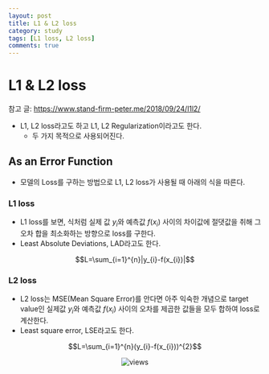 ```yaml
---
layout: post
title: L1 & L2 loss
category: study
tags: [L1 loss, L2 loss]
comments: true
---
```


# L1 & L2 loss

참고 글: https://www.stand-firm-peter.me/2018/09/24/l1l2/

- L1, L2 loss라고도 하고 L1, L2 Regularization이라고도 한다.
  - 두 가지 목적으로 사용되어진다.
  
## As an Error Function
- 모델의 Loss를 구하는 방법으로 L1, L2 loss가 사용될 때 아래의 식을 따른다.

### L1 loss
- L1 loss를 보면, 식처럼 실제 값 $y_{i}$와 예측값 $f(x_{i})$ 사이의 차이값에 절댓값을 취해 그 오차 합을 최소화하는 방향으로 loss를 구한다.
- Least Absolute Deviations, LAD라고도 한다.

$$L=\sum_{i=1}^{n}|y_{i}-f(x_{i})|$$

### L2 loss
- L2 loss는 MSE(Mean Square Error)를 안다면 아주 익숙한 개념으로 target value인 실제값 $y_{i}$와 예측값 $f(x_{i})$ 사이의 오차를 제곱한 값들을 모두 합하여 loss로 계산한다.
- Least square error, LSE라고도 한다.

$$L=\sum_{i=1}^{n}(y_{i}-f(x_{i}))^{2}$$


<center>
<figure>
<img src="/assets/post_img/study/2019-04-18-l1_l2/fig1.png" alt="views">
<figcaption></figcaption>
</figure>
</center>
